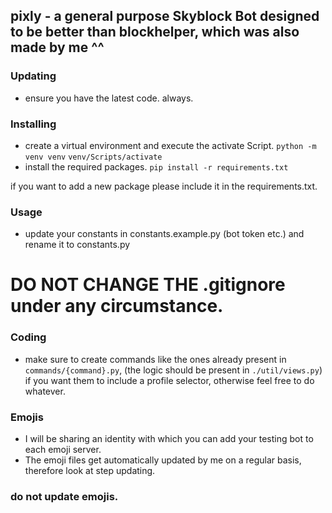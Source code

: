 ## pixly - a general purpose Skyblock Bot designed to be better than blockhelper, which was also made by me ^^

### Updating
- ensure you have the latest code. always.

### Installing
- create a virtual environment and execute the activate Script.
`python -m venv venv`
`venv/Scripts/activate`
- install the required packages.
`pip install -r requirements.txt`

if you want to add a new package please include it in the requirements.txt.

### Usage
- update your constants in constants.example.py (bot token etc.) and rename it to constants.py
# DO NOT CHANGE THE .gitignore under any circumstance.

### Coding
- make sure to create commands like the ones already present in `commands/{command}.py`, (the logic should be present in `./util/views.py`) if you want them to include a profile selector, otherwise feel free to do whatever.

### Emojis
- I will be sharing an identity with which you can add your testing bot to each emoji server.
- The emoji files get automatically updated by me on a regular basis, therefore look at step updating.

### do not update emojis.